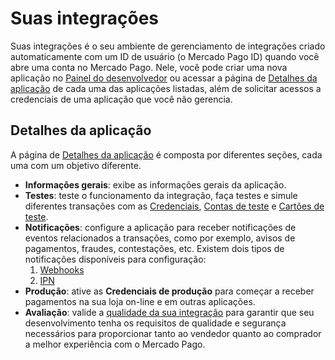 # Suas integrações

Suas integrações é o seu ambiente de gerenciamento de integrações criado automaticamente com um ID de usuário (o Mercado Pago ID) quando você abre uma conta no Mercado Pago. Nele, você pode criar uma nova aplicação no [Painel do desenvolvedor](/developers/panel/app) ou acessar a página de [Detalhes da aplicação](/developers/pt/guides/additional-content/your-integrations/application-details) de cada uma das aplicações listadas, além de solicitar acessos a credenciais de uma aplicação que você não gerencia. 

## Detalhes da aplicação

A página de [Detalhes da aplicação](/developers/pt/guides/additional-content/your-integrations/application-details) é composta por diferentes seções, cada uma com um objetivo diferente.
* **Informações gerais**: exibe as informações gerais da aplicação.
* **Testes**: teste o funcionamento da integração, faça testes e simule diferentes transações com as [Credenciais](/developers/pt/guides/additional-content/your-integrations/credentials), [Contas de teste](/developers/pt/guides/additional-content/your-integrations/test-accounts) e [Cartões de teste](/developers/pt/guides/additional-content/your-integrations/test-cards).
* **Notificações**: configure a aplicação para receber notificações de eventos relacionados a transações, como por exemplo, avisos de pagamentos, fraudes, contestações, etc. Existem dois tipos de notificações disponíveis para configuração:
    1. [Webhooks](/developers/pt/guides/additional-content/your-integrations/webhooks)
    2. [IPN](/developers/pt/guides/additional-content/your-integrations/ipn)
* **Produção**: ative as **Credenciais de produção** para começar a receber pagamentos na sua loja on-line e em outras aplicações.
* **Avaliação**: valide a [qualidade da sua integração](/developers/pt/guides/additional-content/homologator/homologator) para garantir que seu desenvolvimento tenha os requisitos de qualidade e segurança necessários para proporcionar tanto ao vendedor quanto ao comprador a melhor experiência com o Mercado Pago.
